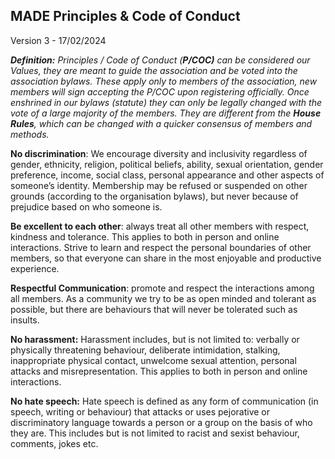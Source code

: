 ## MADE Principles & Code of Conduct 

Version 3 \- 17/02/2024

***Definition:** Principles / Code of Conduct (**P/COC)** can be considered our Values, they are meant to guide the association and be voted into the association bylaws. These apply only to members of the association, new members will sign accepting the P/COC upon registering officially. Once enshrined in our bylaws (statute) they can only be legally changed with the vote of a large majority of the members. They are different from the **House Rules**, which can be changed with a quicker consensus of members and methods.*

**No discrimination**: We encourage diversity and inclusivity regardless of gender, ethnicity, religion, political beliefs, ability, sexual orientation, gender preference, income, social class, personal appearance and other aspects of someone’s identity. Membership may be refused or suspended on other grounds (according to the organisation bylaws), but never because of prejudice based on who someone is. 

**Be excellent to each other**: always treat all other members with respect, kindness and tolerance. This applies to both in person and online interactions. Strive to learn and respect the personal boundaries of other members, so that everyone can share in the most enjoyable and productive experience. 

**Respectful Communication**: promote and respect the interactions among all members. As a community we try to be as open minded and tolerant as possible, but there are behaviours that will never be tolerated such as insults. 

**No harassment:** Harassment includes, but is not limited to: verbally or physically threatening behaviour, deliberate intimidation, stalking, inappropriate physical contact, unwelcome sexual attention, personal attacks and misrepresentation. This applies to both in person and online interactions.

**No hate speech:** Hate speech is defined as any form of communication (in speech, writing or behaviour) that attacks or uses pejorative or discriminatory language towards a person or a group on the basis of who they are. This includes but is not limited to racist and sexist behaviour, comments, jokes etc.